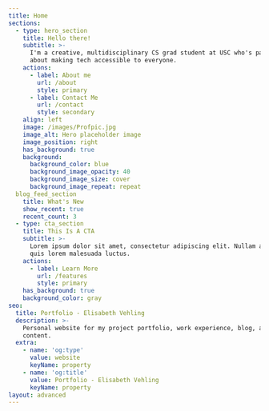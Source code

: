 ```yaml
---
title: Home
sections:
  - type: hero_section
    title: Hello there!
    subtitle: >-
      I'm a creative, multidisciplinary CS grad student at USC who's passionate
      about making tech accessible to everyone.
    actions:
      - label: About me
        url: /about
        style: primary
      - label: Contact Me
        url: /contact
        style: secondary
    align: left
    image: /images/Profpic.jpg
    image_alt: Hero placeholder image
    image_position: right
    has_background: true
    background:
      background_color: blue
      background_image_opacity: 40
      background_image_size: cover
      background_image_repeat: repeat
  blog_feed_section
    title: What's New
    show_recent: true
    recent_count: 3
  - type: cta_section
    title: This Is A CTA
    subtitle: >-
      Lorem ipsum dolor sit amet, consectetur adipiscing elit. Nullam a metus
      quis lorem malesuada luctus.
    actions:
      - label: Learn More
        url: /features
        style: primary
    has_background: true
    background_color: gray
seo:
  title: Portfolio - Elisabeth Vehling
  description: >-
    Personal website for my project portfolio, work experience, blog, and other
    content.
  extra:
    - name: 'og:type'
      value: website
      keyName: property
    - name: 'og:title'
      value: Portfolio - Elisabeth Vehling
      keyName: property
layout: advanced
---
```

